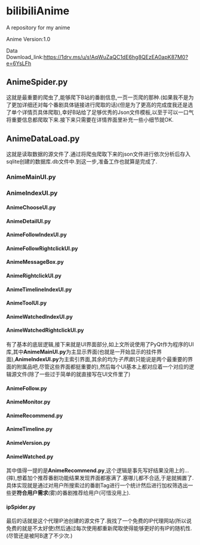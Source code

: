 # bilibiliAnime
A repository for my anime

Anime Version:1.0

Data Download_link:https://1drv.ms/u/s!AqWuZaQC1dE6hg8QEzEA0apK87M0?e=6YsLFh

## AnimeSpider.py
这就是最重要的爬虫了,能够爬下B站的番剧信息,一页一页爬的那种.(如果我不是为了更加详细还对每个番剧具体链接进行爬取的话)(但是为了更高的完成度我还是选了单个详情页具体爬取),幸好B站给了足够优秀的Json文件模板,以至于可以一口气将重要信息都爬取下来.接下来只需要在详情界面里补充一些小细节就OK.

## AnimeDataLoad.py
这就是读取数据的源文件了.通过将爬虫爬取下来的json文件进行依次分析后存入sqlite创建的数据库.db文件中.到这一步,准备工作也就算是完成了.

### AnimeMainUI.py
### AnimeIndexUI.py
#### AnimeChooseUI.py
#### AnimeDetailUI.py
#### AnimeFollowIndexUI.py
#### AnimeFollowRightclickUI.py
#### AnimeMessageBox.py
#### AnimeRightclickUI.py
#### AnimeTimelineIndexUI.py
#### AnimeToolUI.py
#### AnimeWatchedIndexUI.py
#### AnimeWatchedRightclickUI.py
有了基本的底层逻辑,接下来就是UI界面部分,如上文所说使用了PyQt作为程序的UI库,其中**AnimeMainUI.py**为主显示界面(也就是一开始显示的挂件界面),**AnimeIndexUI.py**为主索引界面,其余的均为*子界面*(只能说是两个最重要的界面的附属品吧,尽管这些界面都挺重要的),然后每个UI基本上都对应着一个对应的逻辑源文件(除了一些过于简单的就直接写在UI文件里了)
#### AnimeFollow.py
#### AnimeMonitor.py
#### AnimeRecommend.py
#### AnimeTimeline.py
#### AnimeVersion.py
#### AnimeWatched.py
其中值得一提的是**AnimeRecommend.py**,这个逻辑是事先写好结果没用上的...(摔),想着加个推荐番剧功能结果发现界面都塞满了.塞哪儿都不合适,于是就搁置了.具体实现就是通过对用户所搜索过的番剧Tag进行一个统计然后进行加权筛选出一些更**符合用户需求**(雾)的番剧推荐给用户(可惜没用上).

#### ipSpider.py
最后的话就是这个代理IP池创建的源文件了.我找了一个免费的IP代理网站(所以说免费的就是不太好使)然后通过每次使用都重新爬取使得能够更好的有IP的随机性.(尽管还是被阿B逮了不少次.)
